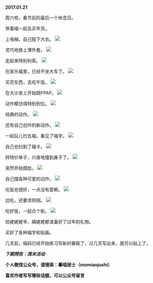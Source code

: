 
          
**2017.01.21**

周六啦，春节前的最后一个休息日。

带着喵一起去买年货。

上电梯，自己脱下大衣。
![](http://imglf.nosdn.127.net/img/bzF0QTNaZnJuUHoyMmVURzlxTE9SL09FR2p4MWNkRlFFTFovYjl3aENjMD0.jpg)


灵巧地换上薄外套。
![](http://imglf.nosdn.127.net/img/NnMwOWFUS0MrR3puRVJTdzBpMWcyZ1Y0WjAxNllwTEhSS3duQk5OUTVzQT0.jpg)


走起来特别利索。
![](http://imglf0.nosdn.127.net/img/MWdxS0JkM0QyY0tZeHhXSmRiRGViWENpc0hCYWI2OGZ5WW82dmppMDNyYz0.jpg)


在家乐福里，已经不坐大车了。
![](http://imglf.nosdn.127.net/img/WmpwSG1EcSt1QVZFcFdJSG54U1dEbVZSQmNQSTU5UmlSQm1BWS9nYlhQZz0.jpg)


买完东西，去吃午饭。
![](http://imglf1.nosdn.127.net/img/NUpraWEzL3NxS3FuYlZLVGFOa3p5Qk01ZGs2RCtCcXZHY2R4ZXpLcjh0ST0.jpg)


在大沙发上开始跳PPAP。
![](http://imglf2.nosdn.127.net/img/Z295K09XaDVQVnFSc01ma3BFTThZNDA1aWxZVXBFZ3FFa2JZWUxRaHA4QT0.jpg)


动作模仿得特别到位。
![](http://imglf.nosdn.127.net/img/ZlJMTWdSVmoyM3g3d0FWUnE0ZEJEOXdNSGNheWd6Q3N2K3NwWUMwdi9VQT0.jpg)


经典的动作。
![](http://imglf1.nosdn.127.net/img/Q0xyUW5tRythUnhKWXJMdTVnSy81YTk5K0UyL1F5SS8wa2loTUJWY24rRT0.jpg)


还有自己创作的新动作。
![](http://imglf1.nosdn.127.net/img/Vy9SVldNbStEYU1pNGlSRTNzUjM0T1A1T1grSUZjZ3FMVnIrZTA3UTU0Yz0.jpg)


一起玩儿扫五福，看见了福字。
![](http://imglf1.nosdn.127.net/img/YWlaSEJ0SUpjcllsVkNVQzlxOWl2a0I1aWNlbnNEQ0JHdktZdHNjSUZPVT0.jpg)


自己也扫到了福卡。
![](http://imglf1.nosdn.127.net/img/NTBJNU4vS3krdjdQamo1ZzhZeG5Fd1pNSDFKM05qcnZsdlNwV0hiRTlCRT0.jpg)


转特价单子，兴奋地撞到鼻子了。
![](http://imglf.nosdn.127.net/img/WnZ3T2F3VklHTlJIUzBHSVIxdS9SbGVPUUtGbS90aTVsZFlYdnlseDBJYz0.jpg)


突然开始摸脸。
![](http://imglf1.nosdn.127.net/img/TkRZVGs0Z1lNdU5qRkgrK3Q3bTZHVHpReG01eVJSN2s4Q242MmdpaEcxUT0.jpg)


自己摆各种可爱的动作。
![](http://imglf2.nosdn.127.net/img/Z3prdVJXUHVkaGJJVnd4cG0zd1BySUFlMlFEd0JFU2t4bXhTditCbmUvUT0.jpg)


吃饭也很好，一点没有耍赖。
![](http://imglf.nosdn.127.net/img/ZlQ0MjczVy9BVXI2VTcyMEhOSmVUZS8wbWVFWms0RlRsTFlhelhabmhvMD0.jpg)


边吃，还要求照相。
![](http://imglf0.nosdn.127.net/img/YWhMeEJ6VkJJTlZ0YnA2bXFuWmI0VytqT2VkZnBONTl2aUFTZFoxYXU4az0.jpg)


吃好饭，一起合个影。
![](http://imglf.nosdn.127.net/img/bGxZblRjdGNEdGtBMXArYXZ2UkRpc2p4ZUlUWFBFZmZzcm9aS1pGaUhIdz0.jpg)


给姥姥姥爷、姨姥姥都准备好了过年的礼物。

买好了各种福字和贴画。

几天前，喵妈已经开始练习写新的春联了，过几天写出来，就可以贴上了。


***下期预告：周末活动***


**个人微信公众号，请搜索：摹喵居士（momiaojushi）**

**喜欢作者写写哪些话题，可以公众号留言**

        